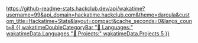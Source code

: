 [https://github-readme-stats.hackclub.dev/api/wakatime?username=99&api_domain=hackatime.hackclub.com&theme=darcula&custom_title=Hackatime+Stats&layout=compact&cache_seconds=0&langs_count=8
{{ wakatimeDoubleCategoryBar "💾 Languages:" wakatimeData.Languages "💼 Projects:" wakatimeData.Projects 5 }}
](https://github-readme-stats.hackclub.dev/api/wakatime?username=99&api_domain=hackatime.hackclub.com&theme=radical&custom_title=Hackatime+Stats&layout=compact&cache_seconds=0&langs_count=8)
